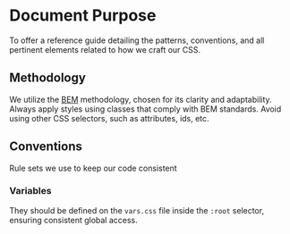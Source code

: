 # Document Purpose

To offer a reference guide detailing the patterns, conventions, and all pertinent elements related to how we craft our CSS.

## Methodology

We utilize the [BEM](https://getbem.com/) methodology, chosen for its clarity and adaptability. Always apply styles using classes that comply with BEM standards. Avoid using other CSS selectors, such as attributes, ids, etc.

## Conventions

Rule sets we use to keep our code consistent

### Variables

They should be defined on the `vars.css` file inside the `:root` selector, ensuring consistent global access.
